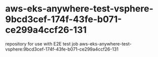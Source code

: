 # aws-eks-anywhere-test-vsphere-9bcd3cef-174f-43fe-b071-ce299a4ccf26-131
repository for use with E2E test job aws-eks-anywhere-test-vsphere:9bcd3cef-174f-43fe-b071-ce299a4ccf26-131
